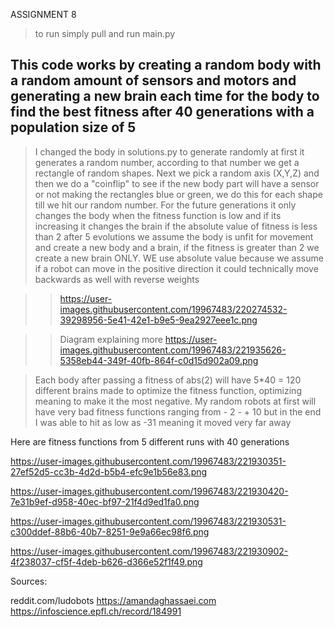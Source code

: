 ASSIGNMENT 8

>to run simply pull and run main.py 

This code works by creating a random body with a random amount of sensors and motors and generating a new brain each time for the body to find the best fitness after 40 generations with a population size of 5
----------------------------------------------------------------------------------------------------------------------------------------------
>I changed the body in solutions.py to generate randomly at first it generates a random number, according to that number we get a rectangle of random shapes. Next we pick a random axis (X,Y,Z) and then we do a "coinflip" to see if the new body part will have a sensor or not making the rectangles blue or green, we do this for each shape till we hit our random number. For the future generations it only changes the body when the fitness function is low and if its increasing it changes the brain
>if the absolute value of fitness is less than 2 after 5 evolutions we assume the body is unfit for movement and create a new body and a brain, if the fitness is greater than 2 we create a new brain ONLY. WE use absolute value because we assume if a robot can move in the positive direction it could technically move backwards as well with reverse weights

>> https://user-images.githubusercontent.com/19967483/220274532-39298956-5e41-42e1-b9e5-9ea2927eee1c.png

>>Diagram explaining more
>>https://user-images.githubusercontent.com/19967483/221935626-5358eb44-349f-40fb-864f-c0d15d902a09.png

> Each body after passing a fitness of abs(2) will have 5*40 = 120 different brains made to optimize the fitness function, optimizing meaning to make it the most negative. 
> My random robots at first will have very bad fitness functions ranging from - 2 - + 10 but in the end I was able to hit as low as -31 meaning it moved very far away


Here are fitness functions from 5 different runs with 40 generations


https://user-images.githubusercontent.com/19967483/221930351-27ef52d5-cc3b-4d2d-b5b4-efc9e1b56e83.png

https://user-images.githubusercontent.com/19967483/221930420-7e31b9ef-d958-40ec-bf97-21f4d9ed1fa0.png

https://user-images.githubusercontent.com/19967483/221930531-c300ddef-88b6-40b7-8251-9e9a66ec98f6.png

https://user-images.githubusercontent.com/19967483/221930902-4f238037-cf5f-4deb-b626-d366e52f1f49.png

Sources: 

reddit.com/ludobots
https://amandaghassaei.com
https://infoscience.epfl.ch/record/184991
